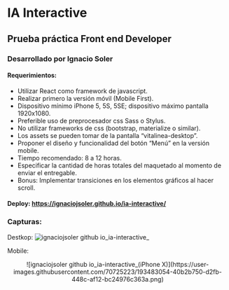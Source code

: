 
# IA Interactive

## Prueba práctica Front end Developer

### Desarrollado por Ignacio Soler

#### Requerimientos:
- Utilizar React como framework de javascript.
- Realizar primero la versión móvil (Mobile First).
- Dispositivo mínimo iPhone 5, 5S, 5SE; dispositivo máximo pantalla 1920x1080.
- Preferible uso de preprocesador css Sass o Stylus.
- No utilizar frameworks de css (bootstrap, materialize o similar).
- Los assets se pueden tomar de la pantalla “vitalinea-desktop”.
- Proponer el diseño y funcionalidad del botón “Menú” en la versión mobile.
- Tiempo recomendado: 8 a 12 horas.
- Especificar la cantidad de horas totales del maquetado al momento de enviar el
entregable.
- Bonus: Implementar transiciones en los elementos gráficos al hacer scroll.

#### Deploy: https://ignaciojsoler.github.io/ia-interactive/

### Capturas:

Destkop:
![ignaciojsoler github io_ia-interactive_](https://user-images.githubusercontent.com/70725223/193483045-3be28c91-2e60-4a5d-a640-af3aa87f0dd8.png)

Mobile:
<p align="center">![ignaciojsoler github io_ia-interactive_(iPhone X)](https://user-images.githubusercontent.com/70725223/193483054-40b2b750-d2fb-448c-af12-bc24976c363a.png)</p>

